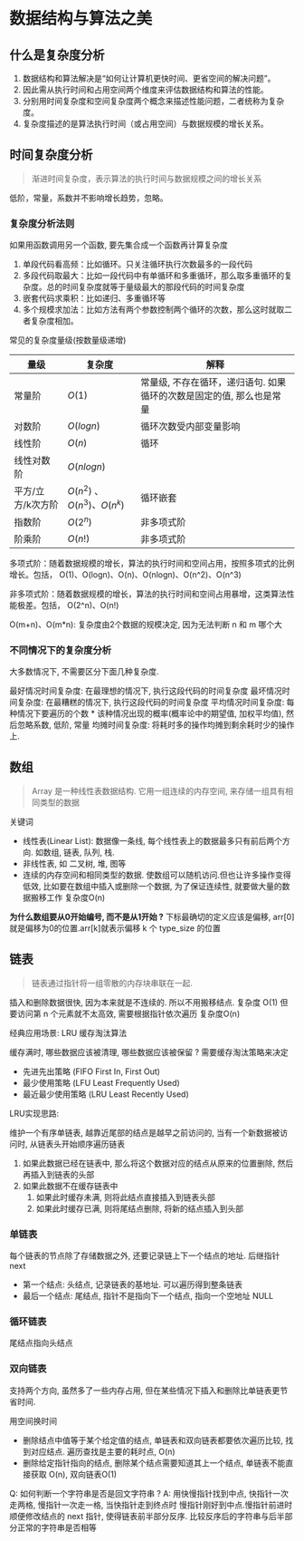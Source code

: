 # 数据结构与算法之美

## 什么是复杂度分析

1. 数据结构和算法解决是“如何让计算机更快时间、更省空间的解决问题”。
2. 因此需从执行时间和占用空间两个维度来评估数据结构和算法的性能。
3. 分别用时间复杂度和空间复杂度两个概念来描述性能问题，二者统称为复杂度。
4. 复杂度描述的是算法执行时间（或占用空间）与数据规模的增长关系。

## 时间复杂度分析

>渐进时间复杂度，表示算法的执行时间与数据规模之间的增长关系

低阶，常量，系数并不影响增长趋势，忽略。

### 复杂度分析法则

如果用函数调用另一个函数, 要先集合成一个函数再计算复杂度

1. 单段代码看高频：比如循环。只关注循环执行次数最多的一段代码
2. 多段代码取最大：比如一段代码中有单循环和多重循环，那么取多重循环的复杂度。总的时间复杂度就等于量级最大的那段代码的时间复杂度
3. 嵌套代码求乘积：比如递归、多重循环等
4. 多个规模求加法：比如方法有两个参数控制两个循环的次数，那么这时就取二者复杂度相加。

常见的复杂度量级(按数量级递增)

| 量级              | 复杂度                        | 解释                 |
| ----------------- | ----------------------------- | -------------------- |
| 常量阶            | $O(1)$                        | 常量级, 不存在循环，递归语句. 如果循环的次数是固定的值, 那么也是常量 |
| 对数阶            | $O(logn)$                     |循环次数受内部变量影响|
| 线性阶            | $O(n)$                        |循环|
| 线性对数阶        | $O(nlogn)$                    ||
| 平方/立方/k次方阶 | $O(n^2)$ 、$O(n^3)$、$O(n^k)$ |循环嵌套|
| 指数阶            | $O(2^n)$                      | 非多项式阶           |
| 阶乘阶            | $O(n!)$                       | 非多项式阶           |

多项式阶：随着数据规模的增长，算法的执行时间和空间占用，按照多项式的比例增长。包括，
O(1)、O(logn)、O(n)、O(nlogn)、O(n^2)、O(n^3)

非多项式阶：随着数据规模的增长，算法的执行时间和空间占用暴增，这类算法性能极差。包括，
O(2^n)、O(n!)

O(m+n)、O(m*n): 复杂度由2个数据的规模决定, 因为无法判断 n 和 m 哪个大

### 不同情况下的复杂度分析

大多数情况下, 不需要区分下面几种复杂度.

最好情况时间复杂度: 在最理想的情况下, 执行这段代码的时间复杂度
最坏情况时间复杂度: 在最糟糕的情况下, 执行这段代码的时间复杂度
平均情况时间复杂度: 每种情况下要遍历的个数 * 该种情况出现的概率(概率论中的期望值, 加权平均值), 然后忽略系数, 低阶, 常量
均摊时间复杂度: 将耗时多的操作均摊到剩余耗时少的操作上.

## 数组

> Array 是一种线性表数据结构. 它用一组连续的内存空间, 来存储一组具有相同类型的数据

关键词

- 线性表(Linear List): 数据像一条线, 每个线性表上的数据最多只有前后两个方向. 如数组, 链表, 队列, 栈. 
- 非线性表, 如 二叉树, 堆, 图等
- 连续的内存空间和相同类型的数据. 使数组可以随机访问.但也让许多操作变得低效, 比如要在数组中插入或删除一个数据, 为了保证连续性, 就要做大量的数据搬移工作 复杂度O(n)

**为什么数组要从0开始编号, 而不是从1开始 ?**
下标最确切的定义应该是偏移, arr[0]就是偏移为0的位置.arr[k]就表示偏移 k 个 type_size 的位置

## 链表

> 链表通过指针将一组零散的内存块串联在一起.

插入和删除数据很快, 因为本来就是不连续的. 所以不用搬移结点. 复杂度 O(1)
但要访问第 n 个元素就不太高效, 需要根据指针依次遍历 复杂度O(n)

经典应用场景: LRU 缓存淘汰算法

缓存满时, 哪些数据应该被清理, 哪些数据应该被保留 ? 需要缓存淘汰策略来决定

- 先进先出策略 (FIFO First In, First Out)
- 最少使用策略 (LFU Least Frequently Used)
- 最近最少使用策略 (LRU Least Recently Used)

LRU实现思路:

维护一个有序单链表, 越靠近尾部的结点是越早之前访问的, 当有一个新数据被访问时, 从链表头开始顺序遍历链表

1. 如果此数据已经在链表中, 那么将这个数据对应的结点从原来的位置删除, 然后再插入到链表的头部
2. 如果此数据不在缓存链表中
   1. 如果此时缓存未满, 则将此结点直接插入到链表头部
   2. 如果此时缓存已满, 则将尾结点删除, 将新的结点插入到头部

### 单链表

每个链表的节点除了存储数据之外, 还要记录链上下一个结点的地址. 后继指针 next

- 第一个结点: 头结点, 记录链表的基地址. 可以遍历得到整条链表
- 最后一个结点: 尾结点, 指针不是指向下一个结点, 指向一个空地址 NULL

### 循环链表

尾结点指向头结点

### 双向链表

支持两个方向, 虽然多了一些内存占用, 但在某些情况下插入和删除比单链表更节省时间.

用空间换时间

- 删除结点中值等于某个给定值的结点, 单链表和双向链表都要依次遍历比较, 找到对应结点. 遍历查找是主要的耗时点, O(n)
- 删除给定指针指向的结点, 删除某个结点需要知道其上一个结点, 单链表不能直接获取 O(n), 双向链表O(1)

Q: 如何判断一个字符串是否是回文字符串 ?
A: 用快慢指针找到中点, 快指针一次走两格, 慢指针一次走一格, 当快指针走到终点时 慢指针刚好到中点.慢指针前进时顺便修改结点的 next 指针, 使得链表前半部分反序. 比较反序后的字符串与后半部分正常的字符串是否相等

